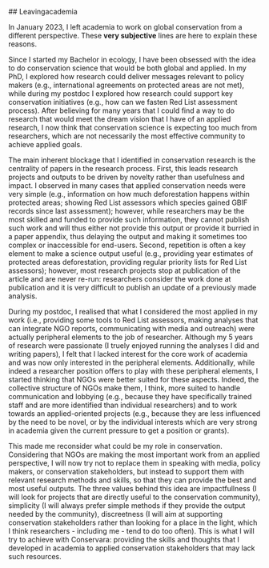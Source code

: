 ‌## Leavingacademia

In January 2023, I left academia to work on global conservation from a different perspective. These **very subjective** lines are here to explain these reasons.

Since I started my Bachelor in ecology, I have been obsessed with the idea to do conservation science that would be both global and applied. In my PhD, I explored how research could deliver messages relevant to policy makers (e.g., international agreements on protected areas are not met), while during my postdoc I explored how research could support key conservation initiatives (e.g., how can we fasten Red List assessment process). After believing for many years that I could find a way to do research that would meet the dream vision that I have of an applied research, I now think that conservation science is expecting too much from researchers, which are not necessarily the most effective community to achieve applied goals.

The main inherent blockage that I identified in conservation research is the centrality of papers in the research process. First, this leads research projects and outputs to be driven by novelty rather than usefulness and impact. I observed in many cases that applied conservation needs were very simple (e.g., information on how much deforestation happens within protected areas; showing Red List assessors which species gained GBIF records since last assessment); however, while researchers may be the most skilled and funded to provide such information, they cannot publish such work and will thus either not provide this output or provide it burried in a paper appendix, thus delaying the output and making it sometimes too complex or inaccessible for end-users. Second, repetition is often a key element to make a science output useful (e.g., providing year estimates of protected areas deforestation, providing regular priority lists for Red List assessors); however, most research projects stop at publication of the article and are never re-run: researchers consider the work done at publication and it is very difficult to publish an update of a previously made analysis.

During my postdoc, I realised that what I considered the most applied in my work (i.e., providing some tools to Red List assessors, making analyses that can integrate NGO reports, communicating with media and outreach) were actually peripheral elements to the job of researcher. Although my 5 years of research were passionate (I truely enjoyed running the analyses I did and writing papers), I felt that I lacked interest for the core work of academia and was now only interested in the peripheral elements. Additionally, while indeed a researcher position offers to play with these peripheral elements, I started thinking that NGOs were better suited for these aspects. Indeed, the collective structure of NGOs make them, I think, more suited to handle communication and lobbying (e.g., because they have specifically trained staff and are more identified than individual researchers) and to work towards an applied-oriented projects (e.g., because they are less influenced by the need to be novel, or by the individual interests which are very strong in academia given the current pressure to get a position or grants).

This made me reconsider what could be my role in conservation. Considering that NGOs are making the most important work from an applied perspective, I will now try not to replace them in speaking with media, policy makers, or conservation stakeholders, but instead to support them with relevant research methods and skills, so that they can provide the best and most useful outputs. The three values behind this idea are impactfullness (I will look for projects that are directly useful to the conservation community), simplicity (I will always prefer simple methods if they provide the output needed by the community), discreetness (I will aim at supporting conservation stakeholders rather than looking for a place in the light, which I think researchers - including me - tend to do too often). This is what I will try to achieve with Conservara: providing the skills and thoughts that I developed in academia to applied conservation stakeholders that may lack such resources.

